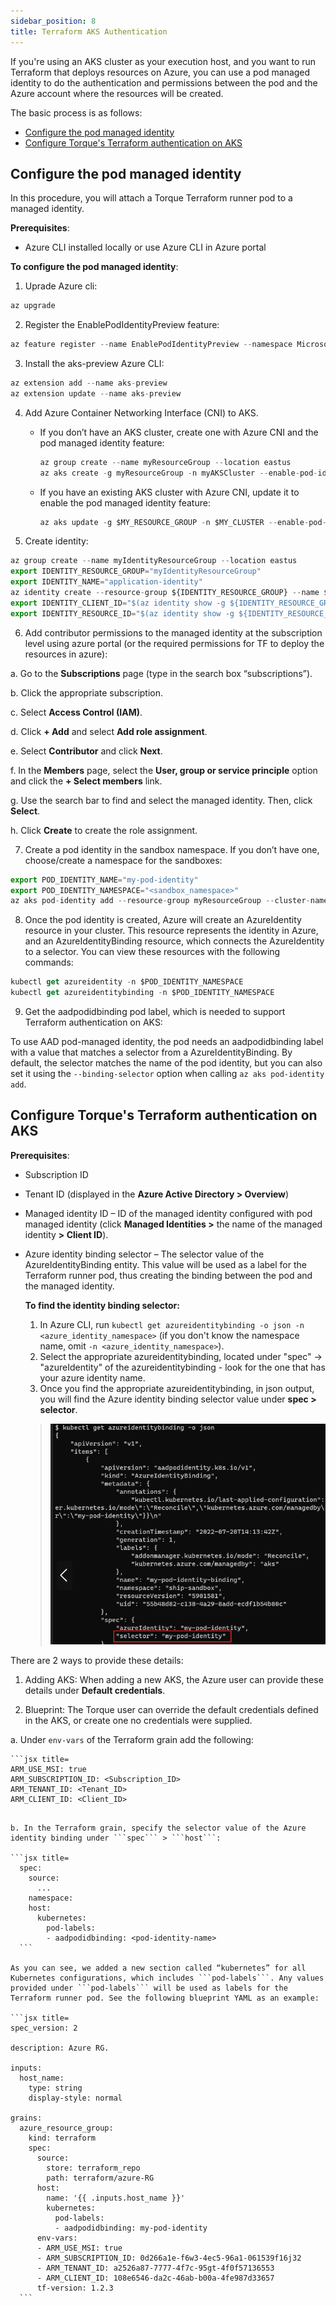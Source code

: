 ```yaml
---
sidebar_position: 8
title: Terraform AKS Authentication
---
```


If you're using an AKS cluster as your execution host, and you want to run Terraform that deploys resources on Azure, you can use a  pod managed identity to do the authentication and permissions between the pod and the Azure account where the resources will be created.

The basic process is as follows:
- [Configure the pod managed identity](#configure-the-pod-managed-identity)
- [Configure Torque's Terraform authentication on AKS](#configure-torques-terraform-authentication-on-aks)

## Configure the pod managed identity
In this procedure, you will attach a Torque Terraform runner pod to a managed identity.

__Prerequisites__:
* Azure CLI installed locally or use Azure CLI in Azure portal


__To configure the pod managed identity__:

1. Uprade Azure cli:
  ```jsx title=
  az upgrade
  ```

2.	Register the EnablePodIdentityPreview feature: 
  ```jsx title=
  az feature register --name EnablePodIdentityPreview --namespace Microsoft.ContainerService
  ```

3.	Install the aks-preview Azure CLI:
  ```jsx title=
  az extension add --name aks-preview
  az extension update --name aks-preview
  ```

4.	Add Azure Container Networking Interface (CNI) to AKS.
  
    * If you don’t have an AKS cluster, create one with Azure CNI and the pod managed identity feature:

      ```jsx title=
      az group create --name myResourceGroup --location eastus
      az aks create -g myResourceGroup -n myAKSCluster --enable-pod-identity --network-plugin azure
      ```

     * If you have an existing AKS cluster with Azure CNI, update it to enable the pod managed identity feature:
       ```jsx title=
       az aks update -g $MY_RESOURCE_GROUP -n $MY_CLUSTER --enable-pod-identity
       ```

5.	Create identity:
  ```jsx title=
  az group create --name myIdentityResourceGroup --location eastus
  export IDENTITY_RESOURCE_GROUP="myIdentityResourceGroup"
  export IDENTITY_NAME="application-identity"
  az identity create --resource-group ${IDENTITY_RESOURCE_GROUP} --name ${IDENTITY_NAME}
  export IDENTITY_CLIENT_ID="$(az identity show -g ${IDENTITY_RESOURCE_GROUP} -n ${IDENTITY_NAME} --query clientId -otsv)"
  export IDENTITY_RESOURCE_ID="$(az identity show -g ${IDENTITY_RESOURCE_GROUP} -n ${IDENTITY_NAME} --query id -otsv)"
  ```

6.	Add contributor permissions to the managed identity at the subscription level using azure portal (or the required permissions for TF to deploy the resources in azure):

  a. Go to the __Subscriptions__ page (type in the search box “subscriptions”).

  b. Click the appropriate subscription.

  c. Select __Access Control (IAM)__.

  d. Click __+ Add__ and select __Add role assignment__.

  e. Select __Contributor__ and click __Next__.

  f. In the __Members__ page, select the __User, group or service principle__ option and click the __+ Select members__ link.

  g. Use the search bar to find and select the managed identity. Then, click __Select__.

  h. Click __Create__ to create the role assignment.

7.	Create a pod identity in the sandbox namespace. If you don’t have one, choose/create a namespace for the sandboxes:
  ```jsx title=
  export POD_IDENTITY_NAME="my-pod-identity"
  export POD_IDENTITY_NAMESPACE="<sandbox_namespace>"
  az aks pod-identity add --resource-group myResourceGroup --cluster-name myAKSCluster --namespace ${POD_IDENTITY_NAMESPACE}  --name ${POD_IDENTITY_NAME} --identity-resource-id ${IDENTITY_RESOURCE_ID}
  ```

8.	Once the pod identity is created, Azure will create an AzureIdentity resource in your cluster. This resource represents the identity in Azure, and an AzureIdentityBinding resource, which connects the AzureIdentity to a selector. You can view these resources with the following commands:
  ```jsx title=
  kubectl get azureidentity -n $POD_IDENTITY_NAMESPACE
  kubectl get azureidentitybinding -n $POD_IDENTITY_NAMESPACE
  ```

9.	Get the aadpodidbinding pod label, which is needed to support Terraform authentication on AKS: 

  To use AAD pod-managed identity, the pod needs an aadpodidbinding label with a value that matches a selector from a AzureIdentityBinding. By default, the selector matches the name of the pod identity, but you can also set it using the ```--binding-selector``` option when calling ```az aks pod-identity add```.

## Configure Torque's Terraform authentication on AKS

__Prerequisites__:
* Subscription ID
* Tenant ID (displayed in the __Azure Active Directory > Overview__)
* Managed identity ID – ID of the managed identity configured with pod managed identity (click __Managed Identities >__ the name of the managed identity __> Client ID__).
* Azure identity binding selector – The selector value of the AzureIdentityBinding entity. This value will be used as a label for the Terraform runner pod, thus creating the binding between the pod and the managed identity. 
  
  __To find the identity binding selector:__
  
  1. In Azure CLI, run ```kubectl get azureidentitybinding -o json -n <azure_identity_namespace>``` (if you don't know the namespace name, omit ```-n <azure_identity_namespace>```). 
  2. Select the appropriate azureidentitybinding, located under  "spec" -> "azureIdentity" of the azureidentitybinding - look for the one that has your azure identity name. 
  3. Once you find the appropriate azureidentitybinding, in json output, you will find the Azure identity binding selector value under __spec > selector__.
  > ![Locale Dropdown](/img/managed-identity.png)

There are 2 ways to provide these details:
1.	Adding AKS: When adding a new AKS, the Azure user can provide these details under __Default credentials__.

2.	Blueprint: The Torque user can override the default credentials defined in the AKS, or create one no credentials were supplied.

  a. Under ```env-vars``` of the Terraform grain add the following:

    ```jsx title=
    ARM_USE_MSI: true
    ARM_SUBSCRIPTION_ID: <Subscription_ID>
    ARM_TENANT_ID: <Tenant_ID>
    ARM_CLIENT_ID: <Client_ID>
  ```

  b. In the Terraform grain, specify the selector value of the Azure identity binding under ```spec``` > ```host```:

  ```jsx title=
    spec:
      source:
        ...
      namespace:
      host:
        kubernetes:
          pod-labels:
          - aadpodidbinding: <pod-identity-name>
    ```

  As you can see, we added a new section called “kubernetes” for all Kubernetes configurations, which includes ```pod-labels```. Any values provided under ```pod-labels``` will be used as labels for the Terraform runner pod. See the following blueprint YAML as an example:

 ```jsx title=
  spec_version: 2

  description: Azure RG.

  inputs:
    host_name:
      type: string
      display-style: normal

  grains:
    azure_resource_group:
      kind: terraform
      spec:
        source:
          store: terraform_repo
          path: terraform/azure-RG
        host:
          name: '{{ .inputs.host_name }}'
          kubernetes:
            pod-labels:
            - aadpodidbinding: my-pod-identity
        env-vars: 
        - ARM_USE_MSI: true
        - ARM_SUBSCRIPTION_ID: 0d266a1e-f6w3-4ec5-96a1-061539f16j32
        - ARM_TENANT_ID: a2526a87-7777-4f7c-95gt-4f0f57136553
        - ARM_CLIENT_ID: 108e6546-da2c-46ab-b00a-4fe987d33657
        tf-version: 1.2.3
    ```